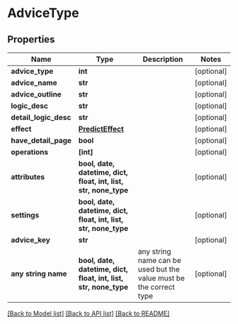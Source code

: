 # AdviceType


## Properties
Name | Type | Description | Notes
------------ | ------------- | ------------- | -------------
**advice_type** | **int** |  | [optional] 
**advice_name** | **str** |  | [optional] 
**advice_outline** | **str** |  | [optional] 
**logic_desc** | **str** |  | [optional] 
**detail_logic_desc** | **str** |  | [optional] 
**effect** | [**PredictEffect**](PredictEffect.md) |  | [optional] 
**have_detail_page** | **bool** |  | [optional] 
**operations** | **[int]** |  | [optional] 
**attributes** | **bool, date, datetime, dict, float, int, list, str, none_type** |  | [optional] 
**settings** | **bool, date, datetime, dict, float, int, list, str, none_type** |  | [optional] 
**advice_key** | **str** |  | [optional] 
**any string name** | **bool, date, datetime, dict, float, int, list, str, none_type** | any string name can be used but the value must be the correct type | [optional]

[[Back to Model list]](../README.md#documentation-for-models) [[Back to API list]](../README.md#documentation-for-api-endpoints) [[Back to README]](../README.md)


